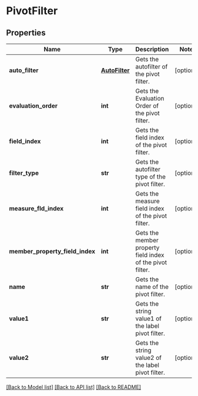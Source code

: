 # PivotFilter

## Properties
Name | Type | Description | Notes
------------ | ------------- | ------------- | -------------
**auto_filter** | [**AutoFilter**](AutoFilter.md) | Gets the autofilter of the pivot filter. | [optional] 
**evaluation_order** | **int** | Gets the Evaluation Order of the pivot filter. | [optional] 
**field_index** | **int** | Gets the field index of the pivot filter. | [optional] 
**filter_type** | **str** | Gets the autofilter type of the pivot filter. | [optional] 
**measure_fld_index** | **int** | Gets the measure field index of the pivot filter.              | [optional] 
**member_property_field_index** | **int** | Gets the member property field index of the pivot filter.              | [optional] 
**name** | **str** | Gets the name of the pivot filter. | [optional] 
**value1** | **str** | Gets the string value1 of the label pivot filter.              | [optional] 
**value2** | **str** | Gets the string value2 of the label pivot filter.              | [optional] 

[[Back to Model list]](../README.md#documentation-for-models) [[Back to API list]](../README.md#documentation-for-api-endpoints) [[Back to README]](../README.md)


